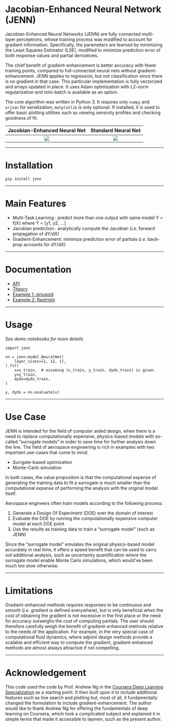 # Jacobian-Enhanced Neural Network (JENN)

Jacobian-Enhanced Neural Networks (JENN) are fully connected multi-layer
perceptrons, whose training process was modified to account for gradient
information. Specifically, the parameters are learned by minimizing the Least
Squares Estimator (LSE), modified to minimize prediction error of both 
response values and partial derivatives. 

The chief benefit of gradient-enhancement is better accuracy with
fewer training points, compared to full-connected neural nets without
gradient-enhancement. JENN applies to regression, but not classification since 
there is no gradient in that case. This particular implementation is fully 
vectorized and arrays updated in place. It uses Adam optimization with L2-norm 
regularization and mini-batch is available as an option.  

The core algorithm was written in Python 3. It requires only `numpy` and `orjson` for serialization; `matplotlib` is only optional. If installed, it is used to offer basic plotting utilities such as viewing sensivity profiles and checking goodness of fit.  

Jacobian-Enhanced Neural Net            |  Standard Neural Net
:-------------------------:|:-------------------------:
![](pics/JENN.png)  |  ![](pics/NN.png)

----

# Installation

    pip install jenn 

----
# Main Features

* Multi-Task Learning : predict more than one output with same model Y = f(X) where Y = [y1, y2, ...]
* Jacobian prediction : analytically compute the Jacobian (_i.e._ forward propagation of dY/dX)
* Gradient-Enhancement: minimize prediction error of partials (_i.e._ back-prop accounts for dY/dX)

--- 
# Documentation


* [API](shb84.github.io/JENN/ ) 
* [Theory](https://github.com/shb84/JENN/blob/master/docs/theory.pdf)
* [Example 1: sinusoid](https://github.com/shb84/JENN/blob/master/notebooks/demo_1_sinusoid.ipynb)  
* [Example 2: Rastrigin](https://github.com/shb84/JENN/blob/master/notebooks/demo_2_rastrigin.ipynb)  

----

# Usage

_See demo notebooks for more details_

    import jenn

    nn = jenn.model.NeuralNet(
        layer_sizes=[1, 12, 1],
    ).fit(
        x=x_train,  # assuming (x_train, y_train, dydx_train) is given
        y=y_train, 
        dydx=dydx_train,
    )
    
    y, dydx = nn.evaluate(x)

----

# Use Case

JENN is intended for the field of computer aided design, when there is a need to replace
computationally expensive, physics-based models with so-called “surrogate models” in
order to save time for further analysis down the line. The field of aerospace engineering is rich in examples with two important use-cases
that come to mind: 

* Surrgate-based optimization 
* Monte-Carlo simulation 

In both cases, the value proposition is that the computational expense of 
generating the training data to fit a surrogate is much smaller than the 
computational expense of performing the analysis with the original model itself.  

Aerospace engineers often train models according to the following process: 

1. Generate a Design Of Experiment (DOE) over the domain of interest
2. Evaluate the DOE by running the computationally expensive computer model at each DOE point
3. Use the results as training data to train a “surrogate model” (such as JENN)

Since the “surrogate model” emulates the original physics-based model accurately 
in real time, it offers a speed benefit that can be used to carry out additional 
analysis, such as uncertainty quantification where the surrogate model enable
Monte Carlo simulations, which would’ve been much too slow otherwise. 

----

# Limitations

Gradient-enhanced methods requires responses to be continuous and smooth (_i.e._ gradient is 
defined everywhere), but is only beneficial when  the cost of obtaining the gradient 
is not excessive in the first place or the need for accuracy outweighs the cost of 
computing partials. The user should therefore carefully weigh the benefit of 
gradient-enhanced methods relative to the needs of the application. For example, in the very special 
case of computational fluid dynamics, where adjoint design methods 
provide a scalable and efficient way to compute the gradient, gradient-enhanced methods 
 are almost always attractive if not compelling.

----

# Acknowledgement

This code used the code by Prof. Andrew Ng in the
[Coursera Deep Learning Specialization](https://www.coursera.org/specializations/deep-learning)
as a starting point. It then built upon it to include additional features such
as line search and plotting but, most of all, it fundamentally changed the formulation 
to include gradient-enhancement. The author would like to thank Andrew Ng for
offering the fundamentals of deep learning on Coursera, which took a complicated
subject and explained it in simple terms that made it accessible to laymen, such as the present author.

